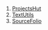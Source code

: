 1. [ProjectsHut](https://github.com/Parmesh119/ProjectsHut)
2. [TextUtils](https://github.com/Parmesh119/TextUtils)
3. [SourceFolio](https://github.com/Parmesh119/SourceFolio)
